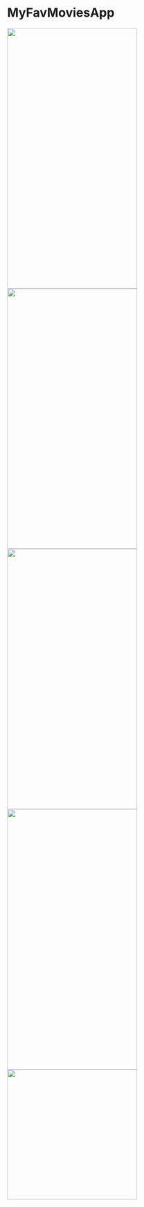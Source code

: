 # MyFavMoviesApp

<img src="https://user-images.githubusercontent.com/108584428/199687008-a76feae8-45cd-4f70-8260-8a9d4fd577e8.png" height="600" width="300" > <img src="https://user-images.githubusercontent.com/108584428/199687026-929b49c3-0274-4114-b74d-c3fd3f1fa3ae.png" height="600" width="300" > <img src="https://user-images.githubusercontent.com/108584428/199687038-9d36c84e-88e8-4832-aa26-9764c42601ea.png" height="600" width="300" > <img src="https://user-images.githubusercontent.com/108584428/199687054-15b33194-ccc2-4bd5-a86e-3a2b773ecd3c.png" height="600" width="300" > <img src="https://user-images.githubusercontent.com/108584428/199687084-a630feb9-e679-442a-94d1-e40359af8314.png" width="300" > 
